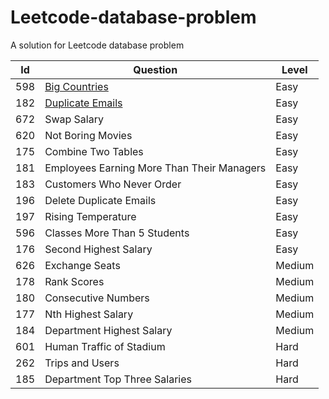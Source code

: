 # Leetcode-database-problem
A solution for Leetcode database problem

|Id|Question|Level|
|--|--|--|
|598|[Big Countries](big-countries)|Easy|
|182|[Duplicate Emails](duplicate-emails)|Easy|
|672|Swap Salary|Easy|
|620|Not Boring Movies|Easy|
|175|Combine Two Tables|Easy|
|181|Employees Earning More Than Their Managers|Easy|
|183|Customers Who Never Order|Easy|
|196|Delete Duplicate Emails|Easy|
|197|Rising Temperature|Easy|
|596|Classes More Than 5 Students|Easy|
|176|Second Highest Salary|Easy|
|626|Exchange Seats|Medium|
|178|Rank Scores|Medium|
|180|Consecutive Numbers|Medium|
|177|Nth Highest Salary|Medium|
|184|Department Highest Salary|Medium|
|601|Human Traffic of Stadium|Hard|
|262|Trips and Users|Hard|
|185|Department Top Three Salaries|Hard|